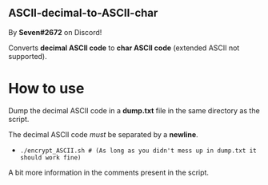 ## ASCII-decimal-to-ASCII-char

By <strong>Seven#2672</strong> on Discord!

Converts <strong>decimal ASCII code</strong> to <strong>char ASCII code</strong> (extended ASCII not supported).

# How to use

Dump the decimal ASCII code in a <strong>dump.txt</strong> file in the same directory as the script.

The decimal ASCII code <em>must</em> be separated by a <strong>newline</strong>.

<ul><li><code>./encrypt_ASCII.sh # (As long as you didn't mess up in dump.txt it should work fine)</code></li></ul>

A bit more information in the comments present in the script.
